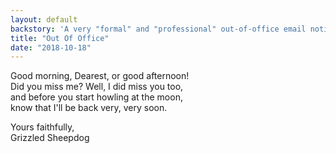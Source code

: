 ```yaml
---
layout: default
backstory: 'A very "formal" and "professional" out-of-office email notification.'
title: "Out Of Office"
date: "2018-10-18"
---
```


Good morning, Dearest, or good afternoon!  
Did you miss me? Well, I did miss you too,  
and before you start howling at the moon,  
know that I'll be back very, very soon.  
  
Yours faithfully,  
Grizzled Sheepdog  
